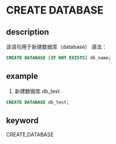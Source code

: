# CREATE DATABASE

## description

该语句用于新建数据库（database）
语法：

```sql
CREATE DATABASE [IF NOT EXISTS] db_name;
```

## example

1. 新建数据库 db_test

```sql
CREATE DATABASE db_test;
```

## keyword

CREATE,DATABASE
